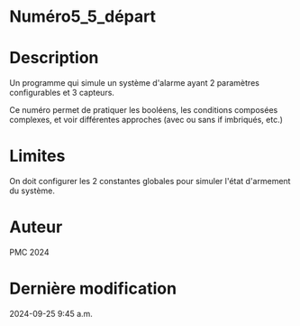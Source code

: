 # Numéro5_5_départ

# Description

Un programme qui simule un système d'alarme ayant 2 paramètres configurables 
et 3 capteurs.

Ce numéro permet de pratiquer les booléens, les conditions composées complexes, 
et voir différentes approches (avec ou sans if imbriqués, etc.)


# Limites

On doit configurer les 2 constantes globales pour simuler l'état d'armement du système.



# Auteur

PMC 2024

# Dernière modification

2024-09-25 9:45 a.m.


